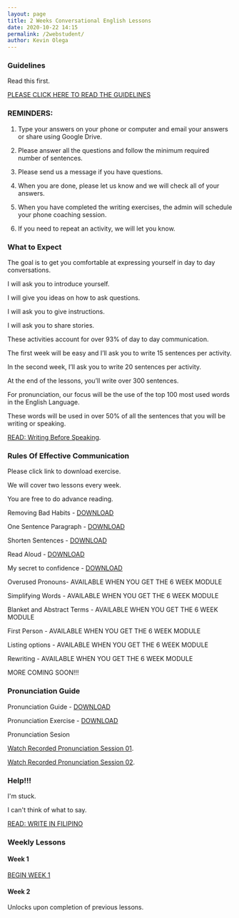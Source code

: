 ```yaml
--- 
layout: page
title: 2 Weeks Conversational English Lessons
date: 2020-10-22 14:15
permalink: /2webstudent/ 
author: Kevin Olega 
--- 
```

### Guidelines

Read this first.

[PLEASE CLICK HERE TO READ THE GUIDELINES](https://callcentertrainingtips.com/2webguide)

### REMINDERS:

1. Type your answers on your phone or computer and email your answers or share using Google Drive.

2. Please answer all the questions and follow the minimum required number of sentences.

3. Please send us a message if you have questions.

4. When you are done, please let us know and we will check all of your answers.

5. When you have completed the writing exercises, the admin will schedule your phone coaching session.

6. If you need to repeat an activity, we will let you know.

### What to Expect

The goal is to get you comfortable at expressing yourself in day to day conversations.

I will ask you to introduce yourself.

I will give you ideas on how to ask questions.

I will ask you to give instructions.

I will ask you to share stories.

These activities account for over 93% of day to day communication.

The first week will be easy and I’ll ask you to write 15 sentences per activity.

In the second week, I’ll ask you to write 20 sentences per activity.

At the end of the lessons, you’ll write over 300 sentences.

For pronunciation, our focus will be the use of the top 100 most used words in the English Language.

These words will be used in over 50% of all the sentences that you will be writing or speaking.

[READ: Writing Before Speaking](https://callcentertrainingtips.com/writing-2web/).

### Rules Of Effective Communication

Please click link to download exercise.

We will cover two lessons every week.

You are free to do advance reading.

Removing Bad Habits - [DOWNLOAD](https://drive.google.com/file/d/1w8Z_cfbO3U_RHjsYw5Mpu4Y7tMRnW4q2/view?usp=sharing)

One Sentence Paragraph - [DOWNLOAD](https://drive.google.com/file/d/1dfNBxg9T17yKpS8CO4RB_4A9LlISxIuZ/view?usp=sharing)

Shorten Sentences - [DOWNLOAD](https://drive.google.com/file/d/1ACz08BLtYML_BSQ6tiNP0ECr8Gm38820/view?usp=sharing)

Read Aloud - [DOWNLOAD](https://drive.google.com/file/d/19Qv1J5KBjcX1X2TxeQaBkcsM7KcEtBTU/view?usp=sharing)

My secret to confidence - [DOWNLOAD](https://callcentertrainingtips.com/confident/)

Overused Pronouns- AVAILABLE WHEN YOU GET THE 6 WEEK MODULE

Simplifying Words - AVAILABLE WHEN YOU GET THE 6 WEEK MODULE

Blanket and Abstract Terms - AVAILABLE WHEN YOU GET THE 6 WEEK MODULE

First Person - AVAILABLE WHEN YOU GET THE 6 WEEK MODULE

Listing options - AVAILABLE WHEN YOU GET THE 6 WEEK MODULE

Rewriting - AVAILABLE WHEN YOU GET THE 6 WEEK MODULE

MORE COMING SOON!!!

### Pronunciation Guide

Pronunciation Guide - [DOWNLOAD](https://drive.google.com/file/d/150XzfiT9zqdtOFrOs3LibsOZYoOas-4d/view?usp=sharing)

Pronunciation Exercise - [DOWNLOAD](https://drive.google.com/file/d/1UE0H2P4qB69wpbJJa57ErCIbxAZHZie4/view?usp=sharing)

Pronunciation Sesion

[Watch Recorded Pronunciation Session 01](https://youtu.be/j2r-JNolL5w).

[Watch Recorded Pronunciation Session 02](https://youtu.be/fezqHqAwKqY).

### Help!!!

I'm stuck. 

I can't think of what to say.

[READ: WRITE IN FILIPINO](https://drive.google.com/file/d/117PCpIl0PBJVGHSkKuraTfDrV9vwFQSS/view?usp=sharing)


### Weekly Lessons

#### Week 1

<a href="https://callcentertrainingtips.com/2webw1-bar/" class="button focus">BEGIN WEEK 1</a>

#### Week 2

Unlocks upon completion of previous lessons.



